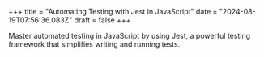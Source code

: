 +++
title = "Automating Testing with Jest in JavaScript"
date = "2024-08-19T07:56:36.083Z"
draft = false
+++

  Master automated testing in JavaScript by using Jest, a powerful testing framework that simplifies writing and running tests.
        